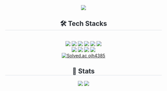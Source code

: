 

<div align="center">
    <img src="https://capsule-render.vercel.app/api?type=wave&color=a6d3ff&height=120&text=JeongHoon%20Github&animation=&fontColor=000000&fontSize=70" />
</div>

<div align="center">
    <h2 style="border-bottom: 1px solid #d8dee4; color: #282d33;"> 🛠️ Tech Stacks </h2><br>
    <div style="margin: 0 auto; text-align: center;">
        <img src="https://img.shields.io/badge/Spring-6DB33F?style=for-the-badge&logo=Spring&logoColor=white">
        <img src="https://img.shields.io/badge/Spring%20Boot-6DB33F?style=for-the-badge&logo=Spring%20Boot&logoColor=white">
        <img src="https://img.shields.io/badge/Java-007396?style=for-the-badge&logo=Java&logoColor=white">
        <img src="https://img.shields.io/badge/Redis-d82c20?style=for-the-badge&logo=redis&logoColor=white">
        <img src="https://img.shields.io/badge/MySQL-4479A1?style=for-the-badge&logo=MySQL&logoColor=white">
        <img src="https://img.shields.io/badge/MariaDB-003545?style=for-the-badge&logo=MariaDB&logoColor=white"><br/>
        <img src="https://img.shields.io/badge/Docker-2496ED?style=for-the-badge&logo=Docker&logoColor=white">
        <img src="https://img.shields.io/badge/Git-F05032?style=for-the-badge&logo=Git&logoColor=white">
        <img src="https://img.shields.io/badge/Github-181717?style=for-the-badge&logo=Github&logoColor=white">
        <img src="https://img.shields.io/badge/Slack-4A154B?style=for-the-badge&logo=Slack&logoColor=white">
    </div>
</div>

<div align="center">
    <!-- Solved.ac Badge -->
    <a href="https://solved.ac/ojh4385">
        <img src="http://mazassumnida.wtf/api/generate_badge?boj=ojh4385" alt="Solved.ac ojh4385"/>
    </a>
</div>

<div align="center">
    <h2 style="border-bottom: 1px solid #d8dee4; color: #282d33;"> 🏅 Stats </h2>
    <div>
        <img src="https://github-readme-stats.vercel.app/api?username=5jeong&bg_color=180,a3d3ff,00000000&title_color=000000&text_color=000000"/>
        <img src="https://github-readme-stats.vercel.app/api/top-langs/?username=5jeong&layout=compact&bg_color=180,a3d3ff,00000000&title_color=000000&text_color=000000"/>
    </div>
</div>


